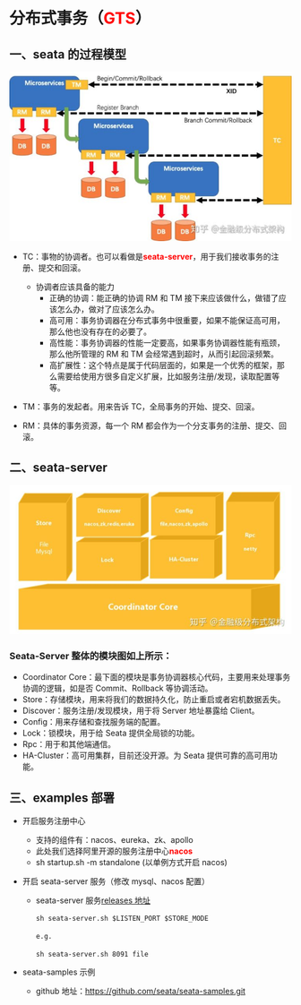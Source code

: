 # **分布式事务（<font color=red>GTS</font>）**

## **一、seata 的过程模型**

![avatar](./img/过程模型.jpg)

- TC：事物的协调者。也可以看做是<font color=red>**seata-server**</font>，用于我们接收事务的注册、提交和回滚。

  - 协调者应该具备的能力
    - 正确的协调：能正确的协调 RM 和 TM 接下来应该做什么，做错了应该怎么办，做对了应该怎么办。
    - 高可用：事务协调器在分布式事务中很重要，如果不能保证高可用，那么他也没有存在的必要了。
    - 高性能：事务协调器的性能一定要高，如果事务协调器性能有瓶颈，那么他所管理的 RM 和 TM 会经常遇到超时，从而引起回滚频繁。
    - 高扩展性：这个特点是属于代码层面的，如果是一个优秀的框架，那么需要给使用方很多自定义扩展，比如服务注册/发现，读取配置等等。

- TM：事务的发起者。用来告诉 TC，全局事务的开始、提交、回滚。

- RM：具体的事务资源，每一个 RM 都会作为一个分支事务的注册、提交、回滚。

## **二、seata-server**

![avatar](./img/seata-server设计.jpg)

### Seata-Server 整体的模块图如上所示：

- Coordinator Core：最下面的模块是事务协调器核心代码，主要用来处理事务协调的逻辑，如是否 Commit、Rollback 等协调活动。
- Store：存储模块，用来将我们的数据持久化，防止重启或者宕机数据丢失。
- Discover：服务注册/发现模块，用于将 Server 地址暴露给 Client。
- Config：用来存储和查找服务端的配置。
- Lock：锁模块，用于给 Seata 提供全局锁的功能。
- Rpc：用于和其他端通信。
- HA-Cluster：高可用集群，目前还没开源。为 Seata 提供可靠的高可用功能。

## **三、examples 部署**

- 开启服务注册中心

  - 支持的组件有：nacos、eureka、zk、apollo
  - 此处我们选择阿里开源的服务注册中心<font color=red>**nacos**</font>
  - sh startup.sh -m standalone (以单例方式开启 nacos)

- 开启 seata-server 服务（修改 mysql、nacos 配置）

  - seata-server 服务[releases 地址](https://github.com/seata/seata/releases)

    ```
    sh seata-server.sh $LISTEN_PORT $STORE_MODE

    e.g.

    sh seata-server.sh 8091 file
    ```

- seata-samples 示例
  - github 地址：https://github.com/seata/seata-samples.git
